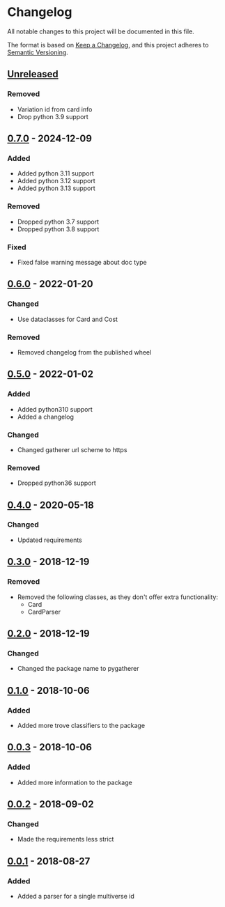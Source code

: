 # Changelog

All notable changes to this project will be documented in this file.

The format is based on [Keep a Changelog], and this project adheres to [Semantic Versioning].

## [Unreleased]

### Removed

- Variation id from card info
- Drop python 3.9 support

## [0.7.0] - 2024-12-09

### Added

- Added python 3.11 support
- Added python 3.12 support
- Added python 3.13 support

### Removed

- Dropped python 3.7 support
- Dropped python 3.8 support

### Fixed

- Fixed false warning message about doc type

## [0.6.0] - 2022-01-20

### Changed

- Use dataclasses for Card and Cost

### Removed

- Removed changelog from the published wheel

## [0.5.0] - 2022-01-02

### Added

- Added python310 support
- Added a changelog

### Changed

- Changed gatherer url scheme to https

### Removed

- Dropped python36 support

## [0.4.0] - 2020-05-18

### Changed

- Updated requirements

## [0.3.0] - 2018-12-19

### Removed

- Removed the following classes, as they don\'t offer extra
  functionality:
    - Card
    - CardParser

## [0.2.0] - 2018-12-19

### Changed

- Changed the package name to pygatherer

## [0.1.0] - 2018-10-06

### Added

- Added more trove classifiers to the package

## [0.0.3] - 2018-10-06

### Added

- Added more information to the package

## [0.0.2] - 2018-09-02

### Changed

- Made the requirements less strict

## [0.0.1] - 2018-08-27

### Added

- Added a parser for a single multiverse id

[Keep a Changelog]: https://keepachangelog.com/en/1.1.0/
[Semantic Versioning]: https://semver.org/spec/v2.0.0.html
[Unreleased]: https://github.com/spapanik/pygatherer/compare/v0.7.0...master
[0.7.0]: https://github.com/spapanik/pygatherer/compare/v0.6.0...v0.7.0
[0.6.0]: https://github.com/spapanik/pygatherer/compare/v0.5.0...v0.6.0
[0.5.0]: https://github.com/spapanik/pygatherer/compare/v0.4.0...v0.5.0
[0.4.0]: https://github.com/spapanik/pygatherer/compare/v0.3.0...v0.4.0
[0.3.0]: https://github.com/spapanik/pygatherer/compare/v0.2.0...v0.3.0
[0.2.0]: https://github.com/spapanik/pygatherer/compare/v0.1.0...v0.2.0
[0.1.0]: https://github.com/spapanik/pygatherer/compare/v0.0.3...v0.1.0
[0.0.3]: https://github.com/spapanik/pygatherer/compare/v0.0.2...v0.0.3
[0.0.2]: https://github.com/spapanik/pygatherer/compare/v0.0.1...v0.0.2
[0.0.1]: https://github.com/spapanik/pygatherer/releases/tag/v0.0.1
